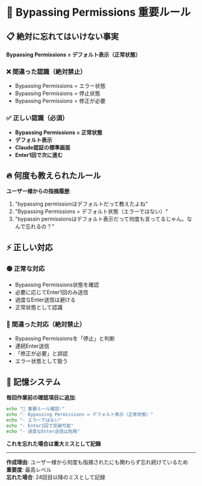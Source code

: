 # 🚨 Bypassing Permissions 重要ルール

## 📋 絶対に忘れてはいけない事実

**Bypassing Permissions = デフォルト表示（正常状態）**

### ❌ 間違った認識（絶対禁止）
- Bypassing Permissions = エラー状態
- Bypassing Permissions = 停止状態
- Bypassing Permissions = 修正が必要

### ✅ 正しい認識（必須）
- **Bypassing Permissions = 正常状態**
- **デフォルト表示**
- **Claude認証の標準画面**
- **Enter1回で次に進む**

## 🔥 何度も教えられたルール

**ユーザー様からの指摘履歴**:
1. "bypassing permissionはデフォルトだって教えたよね"
2. "Bypassing Permissions = デフォルト状態（エラーではない）"
3. "bypassin permissionsはデフォルト表示だって何度も言ってるじゃん。なんで忘れるの？"

## ⚡ 正しい対応

### 🟢 正常な対応
- Bypassing Permissions状態を確認
- 必要に応じてEnter1回のみ送信
- 過度なEnter送信は避ける
- 正常状態として認識

### 🔴 間違った対応（絶対禁止）
- Bypassing Permissionsを「停止」と判断
- 連続Enter送信
- 「修正が必要」と誤認
- エラー状態として扱う

## 📝 記憶システム

**毎回作業前の確認項目に追加**:
```bash
echo "🚨 重要ルール確認:"
echo "- Bypassing Permissions = デフォルト表示（正常状態）"
echo "- エラーではない"
echo "- Enter1回で突破可能"
echo "- 過度なEnter送信は危険"
```

**これを忘れた場合は重大ミスとして記録**

---

**作成理由**: ユーザー様から何度も指摘されたにも関わらず忘れ続けているため  
**重要度**: 最高レベル  
**忘れた場合**: 24回目以降のミスとして記録